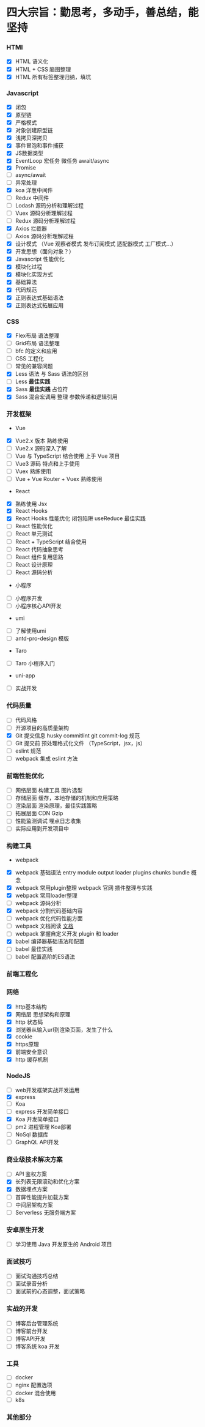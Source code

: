 # 四大宗旨：勤思考，多动手，善总结，能坚持

### HTMl
* [x] HTML 语义化
* [x] HTML + CSS 脑图整理
* [x] HTML 所有标签整理归纳，填坑

### Javascript
* [x] 闭包
* [x] 原型链
* [x] 严格模式
* [x] 对象创建原型链
* [x] 浅拷贝深拷贝
* [x] 事件冒泡和事件捕获
* [x] JS数据类型
* [x] EventLoop 宏任务 微任务 await/async
* [x] Promise
* [ ] async/await
* [ ] 异常处理
* [x] koa 洋葱中间件
* [ ] Redux 中间件
* [ ] Lodash 源码分析和理解过程
* [ ] Vuex 源码分析理解过程
* [ ] Redux 源码分析理解过程
* [x] Axios 拦截器
* [ ] Axios 源码分析理解过程
* [x] 设计模式 （Vue 观察者模式 发布订阅模式 适配器模式 工厂模式...）
* [x] 开发思想（面向对象？）
* [x] Javascript 性能优化
* [x] 模块化过程
* [x] 模块化实现方式
* [x] 基础算法
* [x] 代码规范
* [x] 正则表达式基础语法
* [x] 正则表达式拓展应用

### CSS
* [x] Flex布局 语法整理
* [ ] Grid布局 语法整理
* [ ] bfc 的定义和应用
* [ ] CSS 工程化
* [ ] 常见的兼容问题
* [x] Less 语法 与 Sass 语法的区别
* [ ] Less **最佳实践**
* [x] Sass **最佳实践** 占位符
* [x] Sass 混合宏调用 整理 参数传递和逻辑引用

### 开发框架
- Vue
* [x] Vue2.x 版本 熟练使用
* [ ] Vue2.x 源码深入了解
* [ ] Vue 与 TypeScript 结合使用 上手 Vue 项目
* [ ] Vue3 源码 特点和上手使用
* [ ] Vuex 熟练使用
* [ ] Vue + Vue Router + Vuex 熟练使用

- React
* [x] 熟练使用 Jsx
* [x] React Hooks
* [x] React Hooks 性能优化 闭包陷阱 useReduce 最佳实践
* [ ] React 性能优化
* [ ] React 单元测试
* [ ] React + TypeScript 结合使用
* [ ] React 代码抽象思考
* [ ] React 组件复用思路
* [ ] React 设计原理
* [ ] React 源码分析

- 小程序
* [ ] 小程序开发
* [ ] 小程序核心API开发

- umi
* [ ] 了解使用umi
* [ ] antd-pro-design 模版

- Taro
* [ ] Taro 小程序入门

- uni-app 
* [ ] 实战开发

### 代码质量
* [ ] 代码风格
* [ ] 开源项目的高质量架构
* [x] Git 提交信息 husky commitlint git commit-log 规范
* [ ] Git 提交前 预处理格式化文件 （TypeScript，jsx，js）
* [ ] eslint 规范
* [ ] webpack 集成 eslint 方法

### 前端性能优化
* [ ] 网络层面 构建工具 图片选型
* [ ] 存储层面 缓存，本地存储的机制和应用策略
* [ ] 渲染层面 渲染原理，最佳实践策略
* [ ] 拓展层面 CDN Gzip
* [ ] 性能监测调试 埋点日志收集
* [ ] 实际应用到开发项目中

### 构建工具
- webpack
* [x] webpack 基础语法 entry module output loader plugins chunks bundle 概念
* [x] webpack 常用plugin整理 webpack 官网 插件整理与实践
* [x] webpack 常用loader整理
* [ ] webpack 源码分析
* [x] webpack 分割代码基础内容
* [ ] webpack 优化代码性能方面
* [ ] webpack 文档阅读 [文档](https://webpack.docschina.org/)
* [ ] webpack 掌握自定义开发 plugin 和 loader
* [x] babel 编译器基础语法和配置
* [ ] babel 最佳实践
* [ ] babel 配置高阶的ES语法

### 前端工程化

### 网络
* [x] http基本结构
* [x] 网络层 思想架构和原理
* [x] http 状态码
* [x] 浏览器从输入url到渲染页面，发生了什么
* [x] cookie
* [x] https原理
* [x] 前端安全意识
* [x] http 缓存机制

### NodeJS
* [ ] web开发框架实战开发运用
* [x] express
* [ ] Koa
* [ ] express 开发简单接口
* [x] Koa 开发简单接口
* [ ] pm2 进程管理 Koa部署
* [ ] NoSql 数据库
* [ ] GraphQL API开发

### 商业级技术解决方案
* [ ] API 鉴权方案
* [x] 长列表无限滚动和优化方案
* [x] 数据埋点方案
* [ ] 首屏性能提升加载方案
* [ ] 中间层架构方案
* [ ] Serverless 无服务端方案

### 安卓原生开发
* [ ] 学习使用 Java 开发原生的 Android 项目

### 面试技巧
* [ ] 面试沟通技巧总结
* [ ] 面试录音分析
* [ ] 面试前的心态调整，面试策略

### 实战的开发
* [ ] 博客后台管理系统
* [ ] 博客前台开发
* [ ] 博客API开发
* [ ] 博客系统 koa 开发

### 工具
* [ ] docker 
* [ ] nginx 配置选项
* [ ] docker 混合使用
* [ ] k8s

### 其他部分
